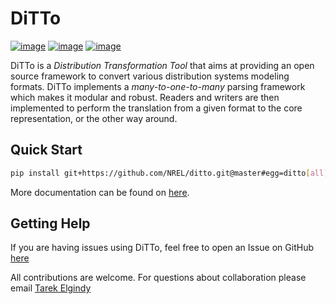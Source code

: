 # DiTTo

[![image](https://travis-ci.org/NREL/ditto.svg?branch=master)](https://travis-ci.org/NREL/ditto)
[![image](https://badges.gitter.im/NREL/ditto.png)](https://gitter.im/NREL/ditto)
[![image](https://img.shields.io/badge/docs-ready-blue.svg)](https://nrel.github.io/ditto)

DiTTo is a _Distribution Transformation Tool_ that aims at providing an open source framework to convert various distribution systems modeling formats.
DiTTo implements a _many-to-one-to-many_ parsing framework which makes it modular and robust.
Readers and writers are then implemented to perform the translation from a given format to the core representation, or the other way around.


## Quick Start

```bash
pip install git+https://github.com/NREL/ditto.git@master#egg=ditto[all]
```

More documentation can be found on [here](https://nrel.github.io/ditto).

## Getting Help

If you are having issues using DiTTo, feel free to open an Issue on GitHub [here](https://github.com/NREL/ditto/issues/new)

All contributions are welcome. For questions about collaboration please email [Tarek Elgindy](mailto:tarek.elgindy@nrel.gov)
